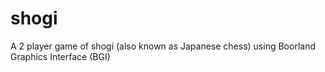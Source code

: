 # shogi
A 2 player game of shogi (also known as Japanese chess) using Boorland Graphics Interface (BGI)
